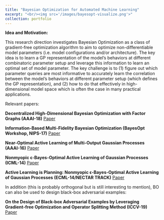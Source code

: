 ```yaml
---
title: "Bayesian Optimization for Automated Machine Learning"
excerpt: "<br/><img src='/images/bayesopt-visualize.png'>"
collection: portfolio
---
```


**Idea and Motivation:**

<p align="justify">

This research direction investigates Bayesian Optimization as a class of gradient-free optimization algorithm to aim to optimize non-differentiable model parameters (i.e. model configurations and/or architecture). The key idea is to learn a GP representation of the model’s behaviors at different combinatoric parameter setup and leverage this information to learn an optimal set of model parameter. The key challenge is to (1) figure out which parameter queries are most informative to accurately learn the correlation between the model’s behaviors at different parameter setup (which defines the GP representation), and (2) how to do that effectively in high-dimensional model space which is often the case in many practical applications. 

</p>

Relevant papers:

**Decentralized High-Dimensional Bayesian Optimization with Factor Graphs (AAAI-18)** [Paper](https://htnghia87.github.io/publication/aaai18)

**Information-Based Multi-Fidelity Bayesian Optimization (BayesOpt Workshop, NIPS-17)** [Paper](https://htnghia87.github.io/publication/bayesopt17) 

**Near-Optimal Active Learning of Multi-Output Gaussian Processes (AAAI-16)** [Paper](https://htnghia87.github.io/publication/aaai16)

**Nonmyopic ϵ-Bayes-Optimal Active Learning of Gaussian Processes (ICML-14)** [Paper](https://htnghia87.github.io/publication/icml14)

**Active Learning is Planning: Nonmyopic ϵ-Bayes-Optimal Active Learning of Gaussian Processes (ECML-14/NECTAR TRACK)** [Paper](https://htnghia87.github.io/publication/ecml14)

In addition (this is probably orthogonal but is still interesting to mention), BO can also be used to design black-box adversarial examples:

**On the Design of Black-box Adversarial Examples by Leveraging Gradient-free Optimization and Operator Splitting Method (ICCV-19)** [Paper](https://htnghia87.github.io/publication/iccv19)